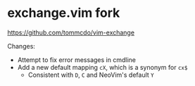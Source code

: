 # exchange.vim fork

https://github.com/tommcdo/vim-exchange

Changes:
* Attempt to fix error messages in cmdline
* Add a new default mapping `cX`, which is a synonym for `cx$`
    * Consistent with `D`, `C` and NeoVim's default `Y`
